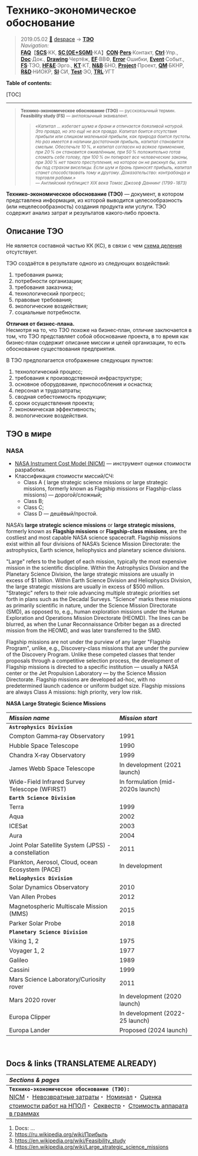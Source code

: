 # Технико‑экономическое обоснование
> 2019.05.02 [🚀](../../index/index.md) [despace](index.md) → **[ТЭО](fs.md)**  
> *Navigation:*  
> **[FAQ](faq.md)**【**[SCS](scs.md)**·КК, **[SC (OE+SGM)](sc.md)**·КА】**[CON](contact.md)·[Pers](person.md)**·Контакт, **[Ctrl](control.md)**·Упр., **[Doc](doc.md)**·Док., **[Drawing](drawing.md)**·Чертёж, **[EF](ef.md)**·ВВФ, **[Error](error.md)**·Ошибки, **[Event](event.md)**·Событ., **[FS](fs.md)**·ТЭО, **[HF&E](hfe.md)**·Эрго., **[KT](kt.md)**·КТ, **[N&B](nnb.md)**·БНО, **[Project](project.md)**·Проект, **[QM](qm.md)**·БКНР, **[R&D](rnd.md)**·НИОКР, **[SI](si.md)**·СИ, **[Test](test.md)**·ЭО, **[TRL](trl.md)**·УГТ

**Table of contents:**

[TOC]

---

> <small>**Технико‑экономическое обоснование (ТЭО)** — русскоязычный термин. **Feasibility study (FS)** — англоязычный эквивалент.</small>  
>> <small>*«Капитал … избегает шума и брани и отличается боязливой натурой. Это правда, но это ещё не вся правда. Капитал боится отсутствия прибыли или слишком маленькой прибыли, как природа боится пустоты. Но раз имеется в наличии достаточная прибыль, капитал становится смелым. Обеспечьте 10 %, и капитал согласен на всякое применение, при 20 % он становится оживлённым, при 50 % положительно готов сломать себе голову, при 100 % он попирает все человеческие законы, при 300 % нет такого преступления, на которое он не рискнул бы, хотя бы под страхом виселицы. Если шум и брань приносят прибыль, капитал станет способствовать тому и другому. Доказательство: контрабанда и торговля рабами.»<br> — Английский публицист XIX века Томас Джозеф Даннинг (1799 ‑ 1873)*</small>

**Технико‑экономическое обоснование (ТЭО)** — документ, в котором представлена информация, из которой выводится целесообразность (или нецелесообразность) создания продукта или услуги. ТЭО содержит анализ затрат и результатов какого‑либо проекта.



## Описание ТЭО
Не является составной частью КК (КС), в связи с чем [схема деления](drawing.md) отсутствует.

ТЭО создаётся в результате одного из следующих воздействий:

   1. требования рынка;
   1. потребности организации;
   1. требования заказчика;
   1. технологический прогресс;
   1. правовые требования;
   1. экологические воздействия;
   1. социальные потребности.

**Отличия от бизнес‑плана.**  
Несмотря на то, что ТЭО похоже на бизнес‑план, отличие заключается в том, что ТЭО представляет собой обоснование проекта, в то время как бизнес‑план содержит описание миссии и целей организации, то есть обоснование существования предприятия.

В ТЭО предполагается отображение следующих пунктов:

   1. технологический процесс;
   1. требования к производственной инфраструктуре;
   1. основное оборудование, приспособления и оснастка;
   1. персонал и трудозатраты;
   1. сводная себестоимость продукции;
   1. сроки осуществления проекта;
   1. экономическая эффективность;
   1. экологические воздействия.



## ТЭО в мире


### NASA

   - [NASA Instrument Cost Model (NICM)](nicm.md) — инструмент оценки стоимости разработки.
   - Классификация стоимости миссий/СЧ:
      - Class A ( large strategic science missions or large strategic missions, formerly known as Flagship missions or Flagship-class missions) — дорогой/сложный;
      - Class B;
      - Class C;
      - Class D — дешёвый/простой.

NASA’s **large strategic science missions** or **large strategic missions**, formerly known as **Flagship missions** or **Flagship-class missions**, are the costliest and most capable NASA science spacecraft. Flagship missions exist within all four divisions of NASA’s Science Mission Directorate: the astrophysics, Earth science, heliophysics and planetary science divisions.

"Large" refers to the budget of each mission, typically the most expensive mission in the scientific discipline. Within the Astrophysics Division and the Planetary Science Division, the large strategic missions are usually in excess of $1 billion. Within Earth Science Division and Heliophysics Division, the large strategic missions are usually in excess of $500 million. "Strategic" refers to their role advancing multiple strategic priorities set forth in plans such as the Decadal Surveys. "Science" marks these missions as primarily scientific in nature, under the Science Mission Directorate (SMD), as opposed to, e.g., human exploration missions under the Human Exploration and Operations Mission Directorate (HEOMD). The lines can be blurred, as when the Lunar Reconnaissance Orbiter began as a directed mission from the HEOMD, and was later transferred to the SMD.

Flagship missions are not under the purview of any larger "Flagship Program", unlike, e.g., Discovery-class missions that are under the purview of the Discovery Program. Unlike these competed classes that tender proposals through a competitive selection process, the development of Flagship missions is directed to a specific institution — usually a NASA center or the Jet Propulsion Laboratory — by the Science Mission Directorate. Flagship missions are developed ad-hoc, with no predetermined launch cadence or uniform budget size. Flagship missions are always Class A missions: high priority, very low risk.

**NASA Large Strategic Science Missions**

|*Mission name*|*Mission start*|
|:-|:-|
|**`Astrophysics Division`**| |
|Compton Gamma‑ray Observatory|1991|
|Hubble Space Telescope|1990|
|Chandra X‑ray Observatory|1999|
|James Webb Space Telescope|In development (2021 launch)|
|Wide-Field Infrared Survey Telescope (WFIRST)|In formulation (mid-2020s launch)|
|**`Earth Science Division`**| |
|Terra|1999|
|Aqua|2002|
|ICESat|2003|
|Aura|2004|
|Joint Polar Satellite System (JPSS) - a constellation|2011|
|Plankton, Aerosol, Cloud, ocean Ecosystem (PACE)|In development|
|**`Heliophysics Division`**| |
|Solar Dynamics Observatory|2010|
|Van Allen Probes|2012|
|Magnetospheric Multiscale Mission (MMS)|2015|
|Parker Solar Probe|2018|
|**`Planetary Science Division`**| |
|Viking 1, 2|1975|
|Voyager 1, 2|1977|
|Galileo|1989|
|Cassini|1999|
|Mars Science Laboratory/Curiosity rover|2011|
|Mars 2020 rover|In development (2020 launch)|
|Europa Clipper|In development (2022-25 launch)|
|Europa Lander|Proposed (2024 launch)|


<p style="page-break-after:always"> </p>

## Docs & links (TRANSLATEME ALREADY)
|*Sections & pages*|
|:-|
|**`Технико‑экономическое обоснование (ТЭО):`**<br> [NICM](nicm.md)・ [Невозвратные затраты](sunk_cost.md)・ [Номинал](nominal.md)・ [Оценка стоимости работ на НПОЛ](contact/lav.md)・ [Секвестр](budget_seq.md)・ [Стоимость аппарата в граммах](sc_price.md)|

   1. Docs: …
   1. <https://ru.wikipedia.org/wiki/Прибыль>
   1. <https://en.wikipedia.org/wiki/Feasibility_study>
   1. <https://en.wikipedia.org/wiki/Large_strategic_science_missions>
